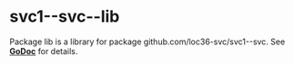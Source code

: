 # svc1--svc--lib

Package lib is a library for package github.com/loc36-svc/svc1--svc. See
__[GoDoc](https://godoc.org/github.com/loc36-svc/svc1--svc--lib)__ for details.

